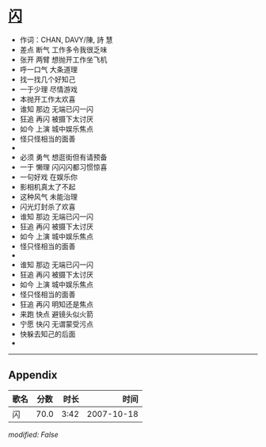 # [闪](https://music.163.com/song?id=65455)

* 作词：CHAN, DAVY/陳, 詩 慧
* 差点 断气 工作多令我很乏味
* 张开 两臂 想抛开工作坐飞机
* 呼一口气 大条道理
* 找一找几个好知己
* 一于少理 尽情游戏
* 本抛开工作太欢喜
* 谁知 那边 无端已闪一闪
* 狂追 再闪 被摄下太讨厌
* 如今 上演 城中娱乐焦点
* 怪只怪相当的面善
* 
* 必须 勇气 想逛街但有请预备
* 一于 懒理 闪闪闪都习惯惊喜
* 一句好戏 在娱乐你
* 影相机真太了不起
* 这种风气 未能治理
* 闪光灯封杀了欢喜
* 谁知 那边 无端已闪一闪
* 狂追 再闪 被摄下太讨厌
* 如今 上演 城中娱乐焦点
* 怪只怪相当的面善
* 
* 谁知 那边 无端已闪一闪
* 狂追 再闪 被摄下太讨厌
* 如今 上演 城中娱乐焦点
* 怪只怪相当的面善
* 狂追 再闪 明知还是焦点
* 来跑 快点 避镜头似火箭
* 宁愿 快闪 无谓蒙受污点
* 快躲去知己的后面
* 


---

## Appendix

|歌名|分数|时长|时间|
|:---|:---:|---:|---:|
|闪|70.0|3:42|2007-10-18

*modified: False*